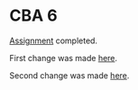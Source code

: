 # CBA 6

[Assignment](https://github.com/WolfElkan/LMC-20S-CSC2635-CBA6/blob/master/assignment.md) completed.

First change was made [here](https://github.com/WolfElkan/LMC-20S-CSC2635-CBA6/commit/65e3c215a14473deea4fb29216e1a7416e3a41af).

Second change was made [here](https://github.com/WolfElkan/LMC-20S-CSC2635-CBA6/commit/a497fc892d192c22a1bd03a8928ac64944e22328).